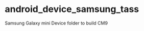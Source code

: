android_device_samsung_tass
===========================

Samsung Galaxy mini Device folder to build CM9